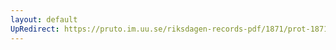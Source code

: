 ```yaml
---
layout: default
UpRedirect: https://pruto.im.uu.se/riksdagen-records-pdf/1871/prot-1871--fk--517.pdf
---
```

